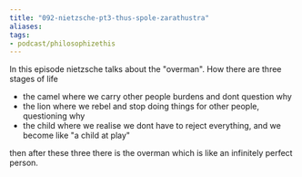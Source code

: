 ```yaml
---
title: "092-nietzsche-pt3-thus-spole-zarathustra"
aliases: 
tags: 
- podcast/philosophizethis
---
```


In this episode nietzsche talks about the  "overman". How there are three stages of life
- the camel where we carry other people burdens and dont question why
- the lion where we rebel and stop doing things for other people, questioning why
- the child where we realise we dont have to reject everything, and we become like "a child at play"

then after these three there is the overman which is like an infinitely perfect person.
